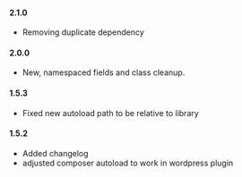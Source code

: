 #### 2.1.0
* Removing duplicate dependency

#### 2.0.0
* New, namespaced fields and class cleanup.

#### 1.5.3
* Fixed new autoload path to be relative to library

#### 1.5.2
* Added changelog
* adjusted composer autoload to work in wordpress plugin
